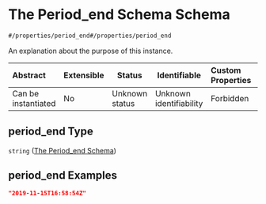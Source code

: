 # The Period_end Schema Schema

```txt
#/properties/period_end#/properties/period_end
```

An explanation about the purpose of this instance.


| Abstract            | Extensible | Status         | Identifiable            | Custom Properties | Additional Properties | Access Restrictions | Defined In                                                                                       |
| :------------------ | ---------- | -------------- | ----------------------- | :---------------- | --------------------- | ------------------- | ------------------------------------------------------------------------------------------------ |
| Can be instantiated | No         | Unknown status | Unknown identifiability | Forbidden         | Allowed               | none                | [policy_transaction.schema.json\*](../out/policy_transaction.schema.json "open original schema") |

## period_end Type

`string` ([The Period_end Schema](policy_transaction-properties-the-period_end-schema.md))

## period_end Examples

```json
"2019-11-15T16:58:54Z"
```
